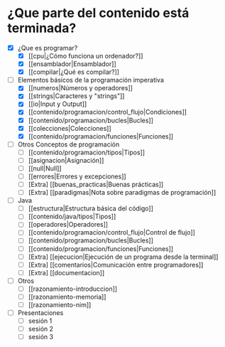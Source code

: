 # ¿Que parte del contenido está terminada?


- [x] ¿Que es programar?
	- [x] [[cpu|¿Cómo funciona un ordenador?]]
	- [x] [[ensamblador|Ensamblador]]
	- [x] [[compilar|¿Qué es compilar?]]
	
- [ ] Elementos básicos de la programación imperativa
	- [x] [[numeros|Números y operadores]]
	- [x] [[strings|Caracteres y "strings"]]
	- [x] [[io|Input y Output]]
	- [x] [[contenido/programacion/control_flujo|Condiciones]]
	- [x] [[contenido/programacion/bucles|Bucles]]
	- [x] [[colecciones|Colecciones]]
	- [x] [[contenido/programacion/funciones|Funciones]]

- [ ] Otros Conceptos de programación
	- [ ] [[contenido/programacion/tipos|Tipos]]
	- [ ] [[asignacion|Asignación]]
	- [ ] [[null|Null]]
	- [ ] [[errores|Errores y excepciones]]
	- [ ] \[Extra\] [[buenas_practicas|Buenas prácticas]] 
	- [ ] \[Extra\] [[paradigmas|Nota sobre paradigmas de programación]]

- [ ] Java
	- [ ] [[estructura|Estructura básica del código]]
	- [ ] [[contenido/java/tipos|Tipos]]
	- [ ] [[operadores|Operadores]]
	- [ ] [[contenido/programacion/control_flujo|Control de flujo]]
	- [ ] [[contenido/programacion/bucles|Bucles]]
	- [ ] [[contenido/programacion/funciones|Funciones]]
	- [ ] \[Extra\] [[ejecucion|Ejecución de un programa desde la terminal]]
	- [ ] \[Extra\] [[comentarios|Comunicación entre programadores]]
	- [ ] \[Extra\] [[documentacion]]

- [ ] Otros
	- [ ] [[razonamiento-introduccion]]
	- [ ] [[razonamiento-memoria]]
	- [ ] [[razonamiento-nim]]

- [ ] Presentaciones
	- [ ] sesión 1
	- [ ] sesión 2
	- [ ] sesión 3